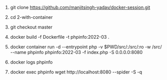 1. git clone https://github.com/manjitsingh-yadav/docker-session.git 
2. cd 2-with-container
3. git checkout master

4. docker build -f Dockerfile -t phpinfo:2022-03 .
5. docker container run -d --entrypoint php -v $PWD/src/:/src/:ro -w /src/ --name phpinfo phpinfo:2022-03 -f index.php -S 0.0.0.0:8080 
6. docker logs phpinfo 
7. docker exec phpinfo wget http://localhost:8080 --spider -S -q
